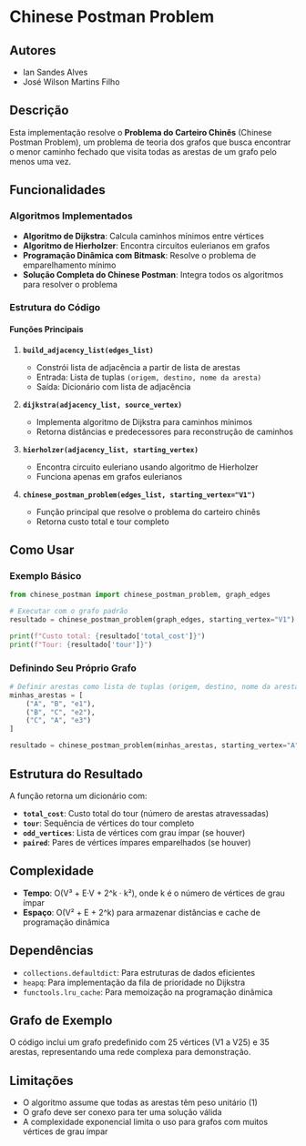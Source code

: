 # Chinese Postman Problem

## Autores

- Ian Sandes Alves
- José Wilson Martins Filho

## Descrição

Esta implementação resolve o **Problema do Carteiro Chinês** (Chinese Postman Problem), um problema de teoria dos grafos que busca encontrar o menor caminho fechado que visita todas as arestas de um grafo pelo menos uma vez.

## Funcionalidades

### Algoritmos Implementados

- **Algoritmo de Dijkstra**: Calcula caminhos mínimos entre vértices
- **Algoritmo de Hierholzer**: Encontra circuitos eulerianos em grafos
- **Programação Dinâmica com Bitmask**: Resolve o problema de emparelhamento mínimo
- **Solução Completa do Chinese Postman**: Integra todos os algoritmos para resolver o problema

### Estrutura do Código

#### Funções Principais

1. **`build_adjacency_list(edges_list)`**
   - Constrói lista de adjacência a partir de lista de arestas
   - Entrada: Lista de tuplas `(origem, destino, nome da aresta)`
   - Saída: Dicionário com lista de adjacência

2. **`dijkstra(adjacency_list, source_vertex)`**
   - Implementa algoritmo de Dijkstra para caminhos mínimos
   - Retorna distâncias e predecessores para reconstrução de caminhos

3. **`hierholzer(adjacency_list, starting_vertex)`**
   - Encontra circuito euleriano usando algoritmo de Hierholzer
   - Funciona apenas em grafos eulerianos

4. **`chinese_postman_problem(edges_list, starting_vertex="V1")`**
   - Função principal que resolve o problema do carteiro chinês
   - Retorna custo total e tour completo

## Como Usar

### Exemplo Básico

```python
from chinese_postman import chinese_postman_problem, graph_edges

# Executar com o grafo padrão
resultado = chinese_postman_problem(graph_edges, starting_vertex="V1")

print(f"Custo total: {resultado['total_cost']}")
print(f"Tour: {resultado['tour']}")
```

### Definindo Seu Próprio Grafo

```python
# Definir arestas como lista de tuplas (origem, destino, nome da aresta)
minhas_arestas = [
    ("A", "B", "e1"),
    ("B", "C", "e2"),
    ("C", "A", "e3")
]

resultado = chinese_postman_problem(minhas_arestas, starting_vertex="A")
```

## Estrutura do Resultado

A função retorna um dicionário com:

- **`total_cost`**: Custo total do tour (número de arestas atravessadas)
- **`tour`**: Sequência de vértices do tour completo
- **`odd_vertices`**: Lista de vértices com grau ímpar (se houver)
- **`paired`**: Pares de vértices ímpares emparelhados (se houver)

## Complexidade

- **Tempo**: O(V³ + E·V + 2^k · k²), onde k é o número de vértices de grau ímpar
- **Espaço**: O(V² + E + 2^k) para armazenar distâncias e cache de programação dinâmica

## Dependências

- `collections.defaultdict`: Para estruturas de dados eficientes
- `heapq`: Para implementação da fila de prioridade no Dijkstra
- `functools.lru_cache`: Para memoização na programação dinâmica

## Grafo de Exemplo

O código inclui um grafo predefinido com 25 vértices (V1 a V25) e 35 arestas, representando uma rede complexa para demonstração.

## Limitações

- O algoritmo assume que todas as arestas têm peso unitário (1)
- O grafo deve ser conexo para ter uma solução válida
- A complexidade exponencial limita o uso para grafos com muitos vértices de grau ímpar
